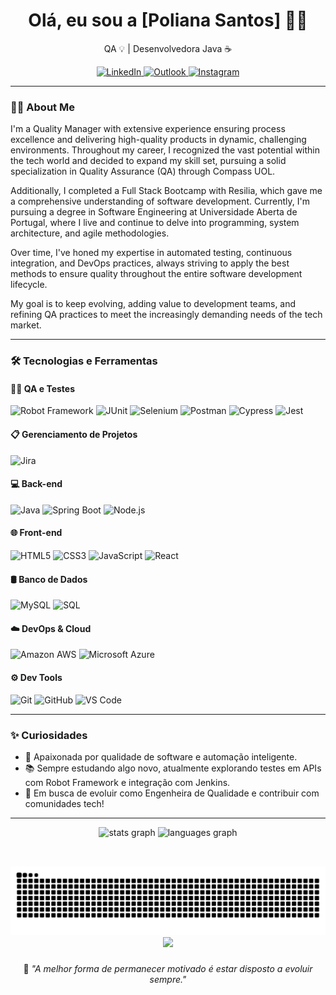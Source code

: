 <h1 align="center">Olá, eu sou a [Poliana Santos] 👩‍💻</h1>

<p align="center">QA 💡 | Desenvolvedora Java ☕</p>

<p align="center">
  <a href="https://www.linkedin.com/in/polianasantoss/" target="_blank">
    <img src="https://img.shields.io/badge/LinkedIn-0077B5?style=for-the-badge&logo=linkedin&logoColor=white" alt="LinkedIn">
  </a>
  <a href="https://outlook.live.com/zpolianasantos01@outlook.com" target="_blank">
    <img src="https://img.shields.io/badge/Outlook-000?style=for-the-badge&logo=outlook&logoColor=white" alt="Outlook">
  </a>
  <a href="https://instagram.com/i.remaerd" target="_blank">
    <img src="https://img.shields.io/badge/Instagram-E4405F?style=for-the-badge&logo=instagram&logoColor=white" alt="Instagram">
  </a>
</p>

---

### 👩‍🔧 About Me 

I'm a Quality Manager with extensive experience ensuring process excellence and delivering high-quality products in dynamic, challenging environments. Throughout my career, I recognized the vast potential within the tech world and decided to expand my skill set, pursuing a solid specialization in Quality Assurance (QA) through Compass UOL.

Additionally, I completed a Full Stack Bootcamp with Resilia, which gave me a comprehensive understanding of software development. Currently, I'm pursuing a degree in Software Engineering at Universidade Aberta de Portugal, where I live and continue to delve into programming, system architecture, and agile methodologies.

Over time, I've honed my expertise in automated testing, continuous integration, and DevOps practices, always striving to apply the best methods to ensure quality throughout the entire software development lifecycle.

My goal is to keep evolving, adding value to development teams, and refining QA practices to meet the increasingly demanding needs of the tech market.

---

### 🛠️ Tecnologias e Ferramentas

#### 👩‍🔬 QA e Testes
![Robot Framework](https://img.shields.io/badge/Robot_Framework-000000?style=for-the-badge&logo=robot-framework&logoColor=white)
![JUnit](https://img.shields.io/badge/JUnit-25A162?style=for-the-badge&logo=java&logoColor=white)
![Selenium](https://img.shields.io/badge/Selenium-43B02A?style=for-the-badge&logo=selenium&logoColor=white)
![Postman](https://img.shields.io/badge/Postman-FF6C37?style=for-the-badge&logo=postman&logoColor=white)
![Cypress](https://img.shields.io/badge/Cypress-17202C?style=for-the-badge&logo=cypress&logoColor=white)
![Jest](https://img.shields.io/badge/Jest-C21325?style=for-the-badge&logo=jest&logoColor=white)

#### 📋 Gerenciamento de Projetos
![Jira](https://img.shields.io/badge/Jira-0052CC?style=for-the-badge&logo=jira&logoColor=white)

#### 💻 Back-end
![Java](https://img.shields.io/badge/Java-ED8B00?style=for-the-badge&logo=openjdk&logoColor=white)
![Spring Boot](https://img.shields.io/badge/Spring%20Boot-6DB33F?style=for-the-badge&logo=spring-boot&logoColor=white)
![Node.js](https://img.shields.io/badge/Node.js-339933?style=for-the-badge&logo=node.js&logoColor=white)

#### 🌐 Front-end
![HTML5](https://img.shields.io/badge/HTML5-E34F26?style=for-the-badge&logo=html5&logoColor=white)
![CSS3](https://img.shields.io/badge/CSS3-1572B6?style=for-the-badge&logo=css3&logoColor=white)
![JavaScript](https://img.shields.io/badge/JavaScript-F7DF1E?style=for-the-badge&logo=javascript&logoColor=black)
![React](https://img.shields.io/badge/React-61DAFB?style=for-the-badge&logo=react&logoColor=black)

#### 🛢️ Banco de Dados
![MySQL](https://img.shields.io/badge/MySQL-005C84?style=for-the-badge&logo=mysql&logoColor=white)
![SQL](https://img.shields.io/badge/SQL-4479A1?style=for-the-badge&logo=sqlite&logoColor=white)

#### ☁️ DevOps & Cloud
![Amazon AWS](https://img.shields.io/badge/AWS-232F3E?style=for-the-badge&logo=amazon-aws&logoColor=white)
![Microsoft Azure](https://img.shields.io/badge/Azure-0078D4?style=for-the-badge&logo=microsoft-azure&logoColor=white)

#### ⚙️ Dev Tools
![Git](https://img.shields.io/badge/Git-F05032?style=for-the-badge&logo=git&logoColor=white)
![GitHub](https://img.shields.io/badge/GitHub-100000?style=for-the-badge&logo=github&logoColor=white)
![VS Code](https://img.shields.io/badge/VSCode-007ACC?style=for-the-badge&logo=visual-studio-code&logoColor=white)

---

### ✨ Curiosidades
- 💬 Apaixonada por qualidade de software e automação inteligente.
- 📚 Sempre estudando algo novo, atualmente explorando testes em APIs com Robot Framework e integração com Jenkins.
- 🎯 Em busca de evoluir como Engenheira de Qualidade e contribuir com comunidades tech!

---

<div align="center">
  <img src="https://github-readme-stats.vercel.app/api?username=pollysantos&hide_title=false&hide_rank=false&show_icons=true&include_all_commits=true&count_private=true&disable_animations=false&theme=aura&locale=pt-br&hide_border=false" height="160" alt="stats graph"  />
  <img src="https://github-readme-stats.vercel.app/api/top-langs?username=pollysantos&locale=pt-br&hide_title=false&layout=compact&card_width=320&langs_count=5&theme=aura&hide_border=false" height="160" alt="languages graph"  />
</div>
  
  ## 

###

<br clear="both">

<img src="https://raw.githubusercontent.com/pollysantos/pollysantos/output/snake.svg" alt="Snake animation" />

<div align="center">
  <img src="https://profile-counter.glitch.me/pollysantos/count.svg?"  />
</div>

###

  <p align="center">🧠 <spam style="font-style:italic">"A melhor forma de permanecer motivado é estar disposto a evoluir sempre."</spam></p>




